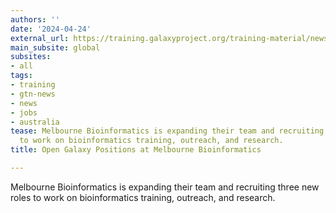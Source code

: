 ```yaml
---
authors: ''
date: '2024-04-24'
external_url: https://training.galaxyproject.org/training-material/news/2024/04/24/galaxy-australia-jobs.html
main_subsite: global
subsites:
- all
tags:
- training
- gtn-news
- news
- jobs
- australia
tease: Melbourne Bioinformatics is expanding their team and recruiting three new roles
  to work on bioinformatics training, outreach, and research.
title: Open Galaxy Positions at Melbourne Bioinformatics

---
```

Melbourne Bioinformatics is expanding their team and recruiting three new roles to work on bioinformatics training, outreach, and research.